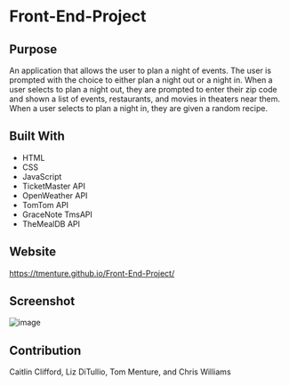 # Front-End-Project

## Purpose 
An application that allows the user to plan a night of events. The user is prompted with the choice to either plan a night out or a night in. When a user selects to plan a night out, they are prompted to enter their zip code and shown a list of events, restaurants, and movies in theaters near them. When a user selects to plan a night in, they are given a random recipe.

## Built With 
* HTML
* CSS
* JavaScript
* TicketMaster API 
* OpenWeather API 
* TomTom API
* GraceNote TmsAPI 
* TheMealDB API

## Website 
https://tmenture.github.io/Front-End-Project/

## Screenshot
![image](https://user-images.githubusercontent.com/100237983/164991527-70e45c3a-c581-46fb-93e3-098f850d1834.png)


## Contribution 
Caitlin Clifford, Liz DiTullio, Tom Menture, and Chris Williams
